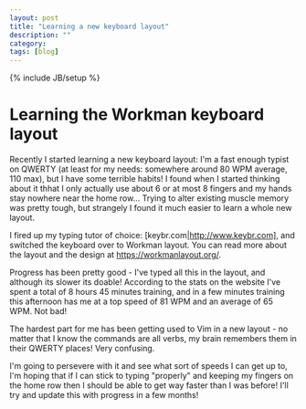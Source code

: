 ```yaml
---
layout: post
title: "Learning a new keyboard layout"
description: ""
category: 
tags: [blog]
---
```

{% include JB/setup %}

# Learning the Workman keyboard layout #

Recently I started learning a new keyboard layout: I'm a fast enough typist on QWERTY (at least for my needs: somewhere around 80 WPM average, 110 max), but I have some terrible habits! I found when I started thinking about it thhat I only actually use about 6 or at most 8 fingers and my hands stay nowhere near the home row... Trying to alter existing muscle memory was pretty tough, but strangely I found it much easier to learn a whole new layout.

I fired up my typing tutor of choice: [keybr.com|http://www.keybr.com], and switched the keyboard over to Workman layout. You can read more about the layout and the design at https://workmanlayout.org/.

Progress has been pretty good - I've typed all this in the layout, and although its slower its doable! According to the stats on the website I've spent a total of 8 hours 45 minutes training, and in a few minutes training this afternoon has me at a top speed of 81 WPM and an average of 65 WPM. Not bad!

The hardest part for me has been getting used to Vim in a new layout - no matter that I know the commands are all verbs, my brain remembers them in their QWERTY places! Very confusing.

I'm going to persevere with it and see what sort of speeds I can get up to, I'm hoping that if I can stick to typing "properly" and keeping my fingers on the home row then I should be able to get way faster than I was before! I'll try and update this with progress in a few months!
